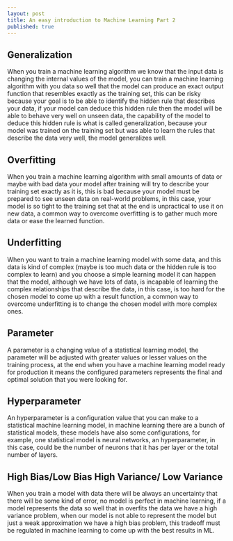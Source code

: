 ```yaml
---
layout: post
title: An easy introduction to Machine Learning Part 2
published: true
---
```


## Generalization
When you train a machine learning algorithm we know that the input data is changing the internal values of the model, you can train a machine learning algorithm with you data so well that the model can produce an exact output function that resembles exactly as the training set, this can be risky because your goal is to be able to identify the hidden rule that describes your data, if your model can deduce this hidden rule then the model will be able to behave very well on unseen data, the capability of the model to deduce this hidden rule is what is called generalization, because your model was trained on the training set but was able to learn the rules that describe the data very well, the model generalizes well.

## Overfitting
When you train a machine learning algorithm with small amounts of data or maybe with bad data your model after training will try to describe your training set exactly as it is, this is bad because your model must be prepared to see unseen data on real-world problems, in this case, your model is so tight to the training set that at the end is unpractical to use it on new data, a common way to overcome overfitting is to gather much more data or ease the learned function. 

## Underfitting
When you want to train a machine learning model with some data, and this data is kind of complex (maybe is too much data or the hidden rule is too complex to learn) and you choose a simple learning model it can happen that the model, although we have lots of data, is incapable of learning the complex relationships that describe the data, in this case, is too hard for the chosen model to come up with a result function, a common way to overcome underfitting is to change the chosen model with more complex ones.

## Parameter
A parameter is a changing value of a statistical learning model, the parameter will be adjusted with greater values or lesser values on the training process, at the end when you have a machine learning model ready for production it means the configured parameters represents the final and optimal solution that you were looking for.

## Hyperparameter
An hyperparameter is a configuration value that you can make to a statistical machine learning model, in machine learning there are a bunch of statistical models, these models have also some configurations, for example, one statistical model is neural networks, an hyperparameter, in this case, could be the number of neurons that it has per layer or the total number of layers.

## High Bias/Low Bias High Variance/ Low Variance
When you train a model with data there will be always an uncertainty that there will be some kind of error, no model is perfect in machine learning, if a model represents the data so well that in overfits the data we have a high variance problem, when our model is not able to represent the model but just a weak approximation we have a high bias problem, this tradeoff must be regulated in machine learning to come up with the best results in ML.




